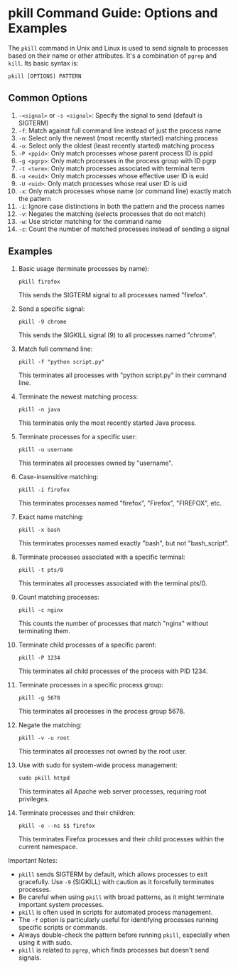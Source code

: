 # pkill Command Guide: Options and Examples

The `pkill` command in Unix and Linux is used to send signals to processes based on their name or other attributes. It's a combination of `pgrep` and `kill`. Its basic syntax is:

```
pkill [OPTIONS] PATTERN
```

## Common Options

1. `-<signal>` or `-s <signal>`: Specify the signal to send (default is SIGTERM)
2. `-f`: Match against full command line instead of just the process name
3. `-n`: Select only the newest (most recently started) matching process
4. `-o`: Select only the oldest (least recently started) matching process
5. `-P <ppid>`: Only match processes whose parent process ID is ppid
6. `-g <pgrp>`: Only match processes in the process group with ID pgrp
7. `-t <term>`: Only match processes associated with terminal term
8. `-u <euid>`: Only match processes whose effective user ID is euid
9. `-U <uid>`: Only match processes whose real user ID is uid
10. `-x`: Only match processes whose name (or command line) exactly match the pattern
11. `-i`: Ignore case distinctions in both the pattern and the process names
12. `-v`: Negates the matching (selects processes that do not match)
13. `-w`: Use stricter matching for the command name
14. `-c`: Count the number of matched processes instead of sending a signal

## Examples

1. Basic usage (terminate processes by name):
   ```
   pkill firefox
   ```
   This sends the SIGTERM signal to all processes named "firefox".

2. Send a specific signal:
   ```
   pkill -9 chrome
   ```
   This sends the SIGKILL signal (9) to all processes named "chrome".

3. Match full command line:
   ```
   pkill -f "python script.py"
   ```
   This terminates all processes with "python script.py" in their command line.

4. Terminate the newest matching process:
   ```
   pkill -n java
   ```
   This terminates only the most recently started Java process.

5. Terminate processes for a specific user:
   ```
   pkill -u username
   ```
   This terminates all processes owned by "username".

6. Case-insensitive matching:
   ```
   pkill -i firefox
   ```
   This terminates processes named "firefox", "Firefox", "FIREFOX", etc.

7. Exact name matching:
   ```
   pkill -x bash
   ```
   This terminates processes named exactly "bash", but not "bash_script".

8. Terminate processes associated with a specific terminal:
   ```
   pkill -t pts/0
   ```
   This terminates all processes associated with the terminal pts/0.

9. Count matching processes:
   ```
   pkill -c nginx
   ```
   This counts the number of processes that match "nginx" without terminating them.

10. Terminate child processes of a specific parent:
    ```
    pkill -P 1234
    ```
    This terminates all child processes of the process with PID 1234.

11. Terminate processes in a specific process group:
    ```
    pkill -g 5678
    ```
    This terminates all processes in the process group 5678.

12. Negate the matching:
    ```
    pkill -v -u root
    ```
    This terminates all processes not owned by the root user.

13. Use with sudo for system-wide process management:
    ```
    sudo pkill httpd
    ```
    This terminates all Apache web server processes, requiring root privileges.

14. Terminate processes and their children:
    ```
    pkill -e --ns $$ firefox
    ```
    This terminates Firefox processes and their child processes within the current namespace.

Important Notes:
- `pkill` sends SIGTERM by default, which allows processes to exit gracefully. Use `-9` (SIGKILL) with caution as it forcefully terminates processes.
- Be careful when using `pkill` with broad patterns, as it might terminate important system processes.
- `pkill` is often used in scripts for automated process management.
- The `-f` option is particularly useful for identifying processes running specific scripts or commands.
- Always double-check the pattern before running `pkill`, especially when using it with sudo.
- `pkill` is related to `pgrep`, which finds processes but doesn't send signals.

